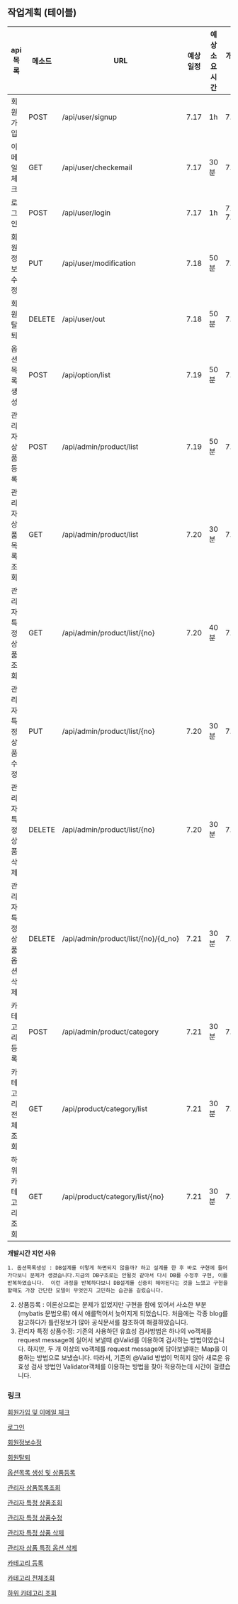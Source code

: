 ## 작업계획 (테이블)

| api 목록                    | 메소드 | URL                                 | 예상일정 | 예상소요시간 | 개발일정   | 개발시간      |
| --------------------------- | ------ | ----------------------------------- | -------- | ------------ | ---------- | ------------- |
| 회원가입                    | POST   | /api/user/signup                    | 7.17     | 1h           | 7.17       | 1h            |
| 이메일체크                  | GET    | /api/user/checkemail                | 7.17     | 30분         | 7.17       | 30분          |
| 로그인                      | POST   | /api/user/login                     | 7.17     | 1h           | 7.17~ 7.18 | 30분          |
| 회원정보수정                | PUT    | /api/user/modification              | 7.18     | 50분         | 7.19       | 45분          |
| 회원탈퇴                    | DELETE | /api/user/out                       | 7.18     | 50분         | 7.19       | 30분          |
| 옵션목록생성                | POST   | /api/option/list                    | 7.19     | 50분         | 7.23       | 2h(밑에 이유) |
| 관리자 상품등록             | POST   | /api/admin/product/list             | 7.19     | 50분         | 7.23       | 2h(밑에 이유) |
| 관리자 상품목록조회         | GET    | /api/admin/product/list             | 7.20     | 30분         | 7.24       | 20분          |
| 관리자 특정 상품조회        | GET    | /api/admin/product/list/{no}        | 7.20     | 40분         | 7.24       | 20분          |
| 관리자 특정 상품수정        | PUT    | /api/admin/product/list/{no}        | 7.20     | 30분         | 7.24       | 1h(밑에이유)  |
| 관리자 특정 상품 삭제       | DELETE | /api/admin/product/list/{no}        | 7.20     | 30분         | 7.24       | 15분          |
| 관리자 특정 상품 옵션  삭제 | DELETE | /api/admin/product/list/{no}/{d_no} | 7.21     | 30분         | 7.25       | 15분          |
| 카테고리 등록               | POST   | /api/admin/product/category         | 7.21     | 30분         | 7.25       | 15분          |
| 카테고리 전체조회           | GET    | /api/product/category/list          | 7.21     | 30분         | 7.25       | 15분          |
| 하위 카테고리 조회          | GET    | /api/product/category/list/{no}     | 7.21     | 30분         | 7.25       | 15분          |



**개발시간 지연 사유**

 	1. 옵션목록생성 : DB설계를 이렇게 하면되지 않을까? 하고 설계를 한 후 바로 구현에 들어가다보니 문제가 생겼습니다.지금의 DB구조로는 안될것 같아서 다시 DB를 수정후 구현, 이를 반복하였습니다.  이런 과정을 반복하다보니 DB설계를 신중히 해야된다는 것을 느꼈고 구현을 할때도 가장 간단한 모델이 무엇인지 고민하는 습관을 길렀습니다.

2. 상품등록 : 이론상으로는 문제가 없었지만 구현을 함에 있어서 사소한 부분 (mybatis 문법오류) 에서 애를먹어서 늦어지게 되었습니다. 처음에는 각종 blog를 참고하다가 틀린정보가 많아 공식문서를 참조하여 해결하였습니다.
3. 관리자 특정 상품수정: 기존의 사용하던 유효성 검사방법은 하나의 vo객체를 request message에 실어서 보낼때 @Valid를 이용하여 검사하는 방법이였습니다. 하지만, 두 개 이상의 vo객체를 request message에 담아보낼때는 Map을 이용하는 방법으로 보냈습니다. 따라서, 기존의 @Valid 방법이 먹히지 않아 새로운 유효성 검사 방법인 Validator객체를 이용하는 방법을 찾아 적용하는데 시간이 걸렸습니다.

### 링크

[회원가입 및 이메일 체크](https://github.com/gioung/shoppingmall_project/blob/master/APIDOC/01.md)

[로그인](https://github.com/gioung/shoppingmall_project/blob/master/APIDOC/login.md)

[회원정보수정](https://github.com/gioung/shoppingmall_project/blob/master/APIDOC/usermodify.md)

[회원탈퇴](https://github.com/gioung/shoppingmall_project/blob/master/APIDOC/userout.md)

[옵션목록 생성 및 상품등록](https://github.com/gioung/shoppingmall_project/blob/master/APIDOC/CreateProduct.md)

[관리자 상품목록조회](https://github.com/gioung/shoppingmall_project/blob/master/APIDOC/AdminSelectProductList.md)

[관리자 특정 상품조회](https://github.com/gioung/shoppingmall_project/blob/master/APIDOC/AdminSelectSpecificProductList.md)

[관리자 특정 상품수정](https://github.com/gioung/shoppingmall_project/blob/master/APIDOC/AdminUpdateProduct.md)

[관리자 특정 상품 삭제]()

[관리자 상품 특정 옵션 삭제](https://github.com/gioung/shoppingmall_project/blob/master/APIDOC/AdminDeleteProductOption.md)

[카테고리 등록](https://github.com/gioung/shoppingmall_project/blob/master/APIDOC/AdminCreateCategory.md)

[카테고리 전체조회]()

[하위 카테고리 조회]()